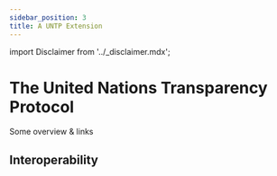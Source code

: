 ```yaml
---
sidebar_position: 3
title: A UNTP Extension
---
```


import Disclaimer from '../\_disclaimer.mdx';

<Disclaimer />

# The United Nations Transparency Protocol

Some overview & links

## Interoperability

